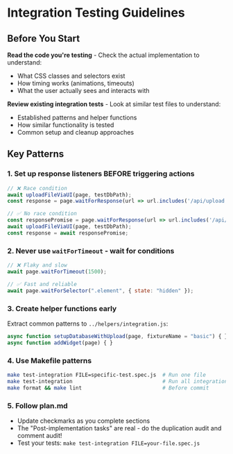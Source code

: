 # Integration Testing Guidelines

## Before You Start

**Read the code you're testing** - Check the actual implementation to understand:
- What CSS classes and selectors exist
- How timing works (animations, timeouts)
- What the user actually sees and interacts with

**Review existing integration tests** - Look at similar test files to understand:
- Established patterns and helper functions
- How similar functionality is tested
- Common setup and cleanup approaches

## Key Patterns

### 1. Set up response listeners BEFORE triggering actions
```javascript
// ❌ Race condition
await uploadFileViaUI(page, testDbPath);
const response = page.waitForResponse(url => url.includes('/api/upload'));

// ✅ No race condition
const responsePromise = page.waitForResponse(url => url.includes('/api/upload'));
await uploadFileViaUI(page, testDbPath);
const response = await responsePromise;
```

### 2. Never use `waitForTimeout` - wait for conditions
```javascript
// ❌ Flaky and slow
await page.waitForTimeout(1500);

// ✅ Fast and reliable
await page.waitForSelector(".element", { state: "hidden" });
```

### 3. Create helper functions early
Extract common patterns to `../helpers/integration.js`:
```javascript
async function setupDatabaseWithUpload(page, fixtureName = "basic") { }
async function addWidget(page) { }
```

### 4. Use Makefile patterns
```bash
make test-integration FILE=specific-test.spec.js  # Run one file
make test-integration                             # Run all integration tests
make format && make lint                          # Before commit
```

### 5. Follow plan.md
- Update checkmarks as you complete sections
- The "Post-implementation tasks" are real - do the duplication audit and comment audit!
- Test your tests: `make test-integration FILE=your-file.spec.js`